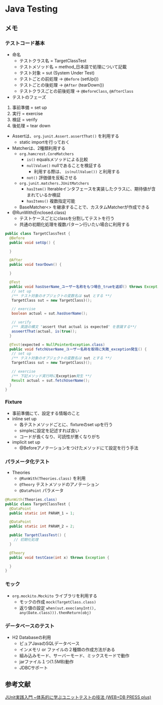 # Java Testing

## メモ

### テストコード基本
- 命名
  - テストクラス名 = TargetClassTest
  - テストメソッド名 = method_日本語で処理について記載
  - テスト対象 = sut (System Under Test)
  - テストごとの前処理 -> `@Before` (setUp())
  - テストごとの後処理 -> `@After` (tearDown())
  - テストクラスごとの前後処理 -> `@BeforeClass`, `@AfterClass`
- テストのフェーズ
1. 事前準備 = set up
2. 実行 = exercise
3. 検証 = verify
4. 後処理 = tear down
- Assertは、`org.junit.Assert.assertThat()` を利用する
  - static importを行っておく
- Matcherは、2種類利用する
  - `org.hamcrest.CoreMatchers`
    - `is()`  equalsメソッドによる比較
    - `nullValue()`  nullであることを検証する
      - 利用する際は、 `is(nullValue())` と利用する
    - `not()` 評価値を反転させる
  - `org.junit.matchers.JUnitMatchers`
    - `hasItem()` Iterableインタフェースを実装したクラスに、期待値が含まれているか検証
    - `hasItems()` 複数指定可能
  - BaseMatcher<> を継承することで、カスタムMatcherが作成できる
- @RunWith(Enclosed.class)
  - テストケースごとにclassを分割してテストを行う
  - 共通の初期化処理を複数パターン行いたい場合に利用する

```java
public class TargetClassTest {
  @Before
  public void setUp() {

  }

  @After
  public void tearDown() {

  }

  @Test
  public void hasUserName_ユーザー名称をもつ場合_trueを返却() throws Exception {
   // set up
   /** テスト対象のオブジェクトの変数名は sut とする **/
   TargetClass sut = new TargetClass)();

   // exercise
   boolean actual = sut.hasUserName();

   // verify
   /** 英語の構文 "assert that actual is expected" を意識する**/
   asseertThat(actual, is(true));
  }

  @Test(expected = NullPointerException.class)
  public void fetchUserName_ユーザー名称を取得に失敗_exception発生() {
   // set up
   /** テスト対象のオブジェクトの変数名は sut とする **/
   TargetClass sut = new TargetClass)();

   // exercise
   /** 下記メソッド実行時にException発生 **/
   Result actual = sut.fetchUserName();
  }
}
```

### Fixture
- 事前準備にて、設定する情報のこと
- inline set up
  - 各テストメソッドごとに、fixtureのset upを行う
  - simpleに設定を記述すれば良い
  - コードが長くなり、可読性が悪くなりがち
- implicit set up
  - @Beforeアノテーションをつけたメソッドにて設定を行う手法

### パラメータ化テスト
- Theories
  - `@RunWith(Theories.class)` を利用
  - `@Theory` テストメソッドのアノテーション
  - `@DataPoint` パラメータ
```java
@RunWith(Theories.class)
public class TargetClassTest {
  @DataPoint
  public static int PARAM_1 = 1;

  @DataPoint
  public static int PARAM_2 = 2;

  public TargetClassTest() {
    // 初期化処理
  }

  @Theory
  public void testCase(int x) throws Exception {

  }
}
```

### モック
- `org.mockito.Mockito` ライブラリを利用する
  - モックの作成 `mock(TargetClass.class)`
  - 返り値の設定 `when(sut.exec(anyInt(), any(Date.class))).thenReturn(obj)`

### データベースのテスト
- H2 Databaseの利用
  - ピュアJavaのSQLデータベース
  - インメモリ or ファイルの２種類の作成方法がある
  - 組み込みモード、サーバーモード、ミックスモードで動作
  - jarファイル１つ(1.5MB)動作
  - JDBCサポート

## 参考文献
[JUnit実践入門 ~体系的に学ぶユニットテストの技法 (WEB+DB PRESS plus)](https://www.amazon.co.jp/JUnit%E5%AE%9F%E8%B7%B5%E5%85%A5%E9%96%80-%E4%BD%93%E7%B3%BB%E7%9A%84%E3%81%AB%E5%AD%A6%E3%81%B6%E3%83%A6%E3%83%8B%E3%83%83%E3%83%88%E3%83%86%E3%82%B9%E3%83%88%E3%81%AE%E6%8A%80%E6%B3%95-WEB-PRESS-plus/dp/477415377X/ref=sr_1_1?ie=UTF8&qid=1495546152&sr=8-1&keywords=junit+%E5%AE%9F%E8%B7%B5%E5%85%A5%E9%96%80)
[](http://qiita.com/hitomatagi/items/42fbb031ca95af50bb7e)